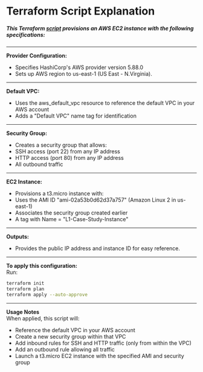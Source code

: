 # Terraform Script Explanation<br>
 ##### This Terraform [script](./main.tf) provisions an AWS EC2 instance with the following specifications:
------
**Provider Configuration:** 
  - Specifies HashiCorp's AWS provider version 5.88.0
  - Sets up AWS region to us-east-1 (US East - N.Virginia).
------
**Default VPC:**
  - Uses the aws_default_vpc resource to reference the default VPC in your AWS account
  - Adds a "Default VPC" name tag for identification
------
**Security Group:**
  - Creates a security group that allows:
  - SSH access (port 22) from any IP address
  - HTTP access (port 80) from any IP address
  - All outbound traffic
------
**EC2 Instance:**
  - Provisions a t3.micro instance with:
  - Uses the AMI ID "ami-02a53b0d62d37a757" (Amazon Linux 2 in us-east-1)
  - Associates the security group created earlier
  - A tag with Name = "L1-Case-Study-Instance"
------
**Outputs:**
  - Provides the public IP address and instance ID for easy reference.
------
**To apply this configuration:**<br>
Run:
```sh
terraform init
terraform plan
terraform apply --auto-approve
```
------
**Usage Notes**<br>
When applied, this script will:
  - Reference the default VPC in your AWS account
  - Create a new security group within that VPC
  - Add inbound rules for SSH and HTTP traffic (only from within the VPC)
  - Add an outbound rule allowing all traffic
  - Launch a t3.micro EC2 instance with the specified AMI and security group
